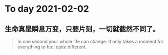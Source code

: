 
# To day 2021-02-02


## 生命真是瞬息万变，只要片刻，一切就截然不同了。
> In one second your whole life can change. It only takes a moment for everything to feel quite different.

    